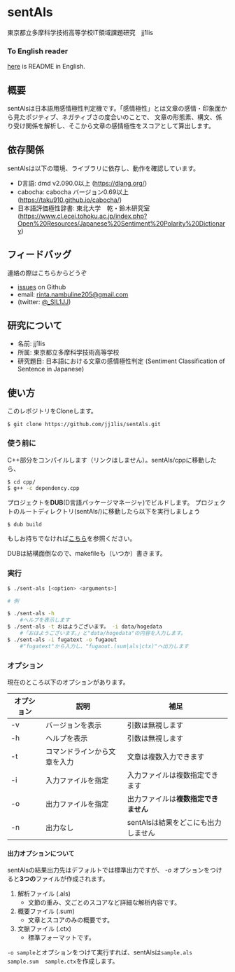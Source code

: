 # sentAls
東京都立多摩科学技術高等学校IT領域課題研究　jj1lis

### To English reader
[here](README.md) is README in English.

## 概要
sentAlsは日本語用感情極性判定機です。「感情極性」とは文章の感情・印象面から見たポジティブ、ネガティブさの度合いのことで、
文章の形態素、構文、係り受け関係を解析し、そこから文章の感情極性をスコアとして算出します。

## 依存関係
sentAlsは以下の環境、ライブラリに依存し、動作を確認しています。
- D言語: dmd v2.090.0以上 (https://dlang.org/)
- cabocha: cabocha バージョン0.69以上 (https://taku910.github.io/cabocha/)
- 日本語評価極性辞書: 東北大学　乾・鈴木研究室 (https://www.cl.ecei.tohoku.ac.jp/index.php?Open%20Resources/Japanese%20Sentiment%20Polarity%20Dictionary)

## フィードバッグ
連絡の際はこちらからどうぞ
- [issues](https://github.com/jj1lis/sentAls/issues) on Github
- email: rinta.nambuline205@gmail.com
- (twitter: [@_SIL1JJ](https://twitter.com/_SIL1JJ))

## 研究について
- 名前: jj1lis
- 所属: 東京都立多摩科学技術高等学校
- 研究題目: 日本語における文章の感情極性判定 (Sentiment Classification of Sentence in Japanese)

## 使い方
このレポジトリをCloneします。
```
$ git clone https://github.com/jj1lis/sentAls.git
```

### 使う前に
C++部分をコンパイルします（リンクはしません）。sentAls/cppに移動したら、
```bash
$ cd cpp/
$ g++ -c dependency.cpp
```
プロジェクトを**DUB**(D言語パッケージマネージャ)でビルドします。
プロジェクトのルートディレクトリ(sentAls/)に移動したら以下を実行しましょう
```
$ dub build
```
もしお持ちでなければ[こちら](https://code.dlang.org)を参照ください。

DUBは結構面倒なので、makefileも（いつか）書きます。

### 実行
```bash
$ ./sent-als [<option> <arguments>]

# 例

$ ./sent-als -h
    #ヘルプを表示します
$ ./sent-als -t おはようございます。 -i data/hogedata
    #「おはようございます。」と"data/hogedata"の内容を入力します。
$ ./sent-als -i fugatext -o fugaout
    #"fugatext"から入力し、"fugaout.(sum|als|ctx)"へ出力します
```

### オプション
現在のところ以下のオプションがあります。

|オプション|説明|補足|
|------|-----------|----------|
|-v|バージョンを表示|引数は無視します|
|-h|ヘルプを表示|引数は無視します|
|-t|コマンドラインから文章を入力|文章は複数入力できます|
|-i|入力ファイルを指定|入力ファイルは複数指定できます|
|-o|出力ファイルを指定|出力ファイルは**複数指定できません**|
|-n|出力なし|sentAlsは結果をどこにも出力しません|

#### 出力オプションについて
sentAlsの結果出力先はデフォルトでは標準出力ですが、
*-o* オプションをつけると**3つの**ファイルが作成されます。
1. 解析ファイル (.als)
    - 文節の重み、文ごとのスコアなど詳細な解析内容です。
2. 概要ファイル (.sum)
    - 文章とスコアのみの概要です。
3. 文脈ファイル (.ctx)
    - 標準フォーマットです。

`-o sample`とオプションをつけて実行すれば、sentAlsは`sample.als  sample.sum  sample.ctx`を作成します。
